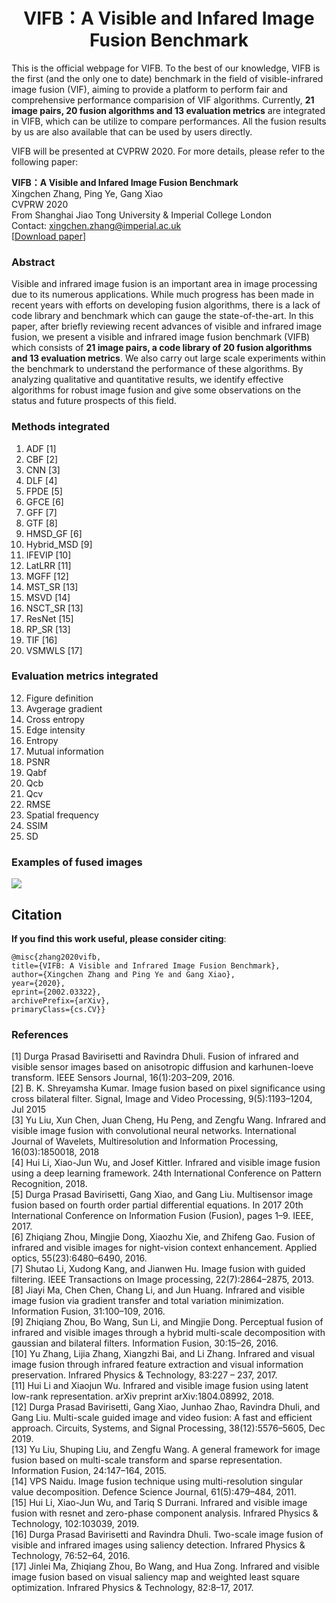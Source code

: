 # <center>VIFB：A Visible and Infared Image Fusion Benchmark</center>
This is the official webpage for VIFB. To the best of our knowledge, VIFB is the first (and the only one to date) benchmark in the field of visible-infrared image fusion (VIF), aiming to provide a platform to perform fair and comprehensive performance comparision of VIF algorithms. Currently, **21 image pairs, 20 fusion algorithms and 13 evaluation metrics** are integrated in VIFB, which can be utilize to compare performances. All the fusion results by us are also available that can be used by users directly.

VIFB will be presented at CVPRW 2020. For more details, please refer to the following paper:

**VIFB：A Visible and Infared Image Fusion Benchmark**  
Xingchen Zhang, Ping Ye, Gang Xiao  
CVPRW 2020    
From Shanghai Jiao Tong University & Imperial College London  
Contact: xingchen.zhang@imperial.ac.uk  
[[Download paper](https://arxiv.org/abs/2002.03322)]    

### Abstract
Visible and infrared image fusion is an important area in image processing due to its numerous applications. While much progress has been made in recent years with efforts on developing fusion algorithms, there is a lack of code library and benchmark which can gauge the state-of-the-art. In this paper, after briefly reviewing recent advances of visible and infrared image fusion, we present a visible and infrared image fusion benchmark (VIFB) which consists of **21 image pairs, a code library of 20 fusion algorithms and 13 evaluation metrics**. We also carry out large scale experiments within the benchmark to understand the performance of these algorithms. By analyzing qualitative and quantitative results, we identify effective algorithms for robust image fusion and give some observations on the status and future prospects of this field.

### Methods integrated
1. ADF [1]
2. CBF [2]
3. CNN [3]
4. DLF [4]
5. FPDE [5]
6. GFCE [6]
7. GFF [7]
8. GTF [8]
9. HMSD_GF [6]
10. Hybrid_MSD [9]
11. IFEVIP [10]
12. LatLRR [11]
13. MGFF [12]
14. MST_SR [13]
15. MSVD [14]
16. NSCT_SR [13]
17. ResNet [15]
18. RP_SR [13]
19. TIF [16]
20. VSMWLS [17]


### Evaluation metrics integrated
12. Figure definition
13. Avgerage gradient
14. Cross entropy
15. Edge intensity
16. Entropy
17. Mutual information
18. PSNR
19. Qabf
20. Qcb
21. Qcv
22. RMSE
23. Spatial frequency
24. SSIM
25. SD 


### Examples of fused images
![](https://github.com/xingchenzhang/Visible-infrared-image-fusion-benchmark/raw/master/fusion-fight-new.png)

## Citation
**If you find this work useful, please consider citing**:
    
    @misc{zhang2020vifb,
    title={VIFB: A Visible and Infrared Image Fusion Benchmark},
    author={Xingchen Zhang and Ping Ye and Gang Xiao},
    year={2020},
    eprint={2002.03322},
    archivePrefix={arXiv},
    primaryClass={cs.CV}}


### References
[1] Durga Prasad Bavirisetti and Ravindra Dhuli. Fusion of infrared and visible sensor images based on anisotropic diffusion and karhunen-loeve transform. IEEE Sensors Journal,
16(1):203–209, 2016.  
[2] B. K. Shreyamsha Kumar. Image fusion based on pixel significance using cross bilateral filter. Signal, Image and Video
Processing, 9(5):1193–1204, Jul 2015  
[3] Yu Liu, Xun Chen, Juan Cheng, Hu Peng, and Zengfu Wang. Infrared and visible image fusion with convolutional neural
networks. International Journal of Wavelets, Multiresolution and Information Processing, 16(03):1850018, 2018  
[4] Hui Li, Xiao-Jun Wu, and Josef Kittler. Infrared and visible image fusion using a deep learning framework. 24th
International Conference on Pattern Recognition, 2018.  
[5] Durga Prasad Bavirisetti, Gang Xiao, and Gang Liu. Multisensor image fusion based on fourth order partial differential equations. In 2017 20th International Conference on
Information Fusion (Fusion), pages 1–9. IEEE, 2017.  
[6] Zhiqiang Zhou, Mingjie Dong, Xiaozhu Xie, and Zhifeng Gao. Fusion of infrared and visible images for night-vision
context enhancement. Applied optics, 55(23):6480–6490, 2016.    
[7] Shutao Li, Xudong Kang, and Jianwen Hu. Image fusion with guided filtering. IEEE Transactions on Image
processing, 22(7):2864–2875, 2013.  
[8] Jiayi Ma, Chen Chen, Chang Li, and Jun Huang. Infrared and visible image fusion via gradient transfer and total variation
minimization. Information Fusion, 31:100–109, 2016.   
[9] Zhiqiang Zhou, Bo Wang, Sun Li, and Mingjie Dong. Perceptual fusion of infrared and visible images through a hybrid multi-scale decomposition with gaussian and bilateral
filters. Information Fusion, 30:15–26, 2016.  
[10] Yu Zhang, Lijia Zhang, Xiangzhi Bai, and Li Zhang. Infrared and visual image fusion through infrared feature extraction
and visual information preservation. Infrared Physics & Technology, 83:227 – 237, 2017.  
[11] Hui Li and Xiaojun Wu. Infrared and visible image fusion using latent low-rank representation. arXiv preprint
arXiv:1804.08992, 2018.  
[12] Durga Prasad Bavirisetti, Gang Xiao, Junhao Zhao, Ravindra Dhuli, and Gang Liu. Multi-scale guided image and video
fusion: A fast and efficient approach. Circuits, Systems, and Signal Processing, 38(12):5576–5605, Dec 2019.   
[13] Yu Liu, Shuping Liu, and Zengfu Wang. A general framework for image fusion based on multi-scale transform and
sparse representation. Information Fusion, 24:147–164, 2015.  
[14] VPS Naidu. Image fusion technique using multi-resolution singular value decomposition. Defence Science Journal,
61(5):479–484, 2011.  
[15] Hui Li, Xiao-Jun Wu, and Tariq S Durrani. Infrared and visible image fusion with resnet and zero-phase component
analysis. Infrared Physics & Technology, 102:103039, 2019.  
[16] Durga Prasad Bavirisetti and Ravindra Dhuli. Two-scale image fusion of visible and infrared images using saliency detection. Infrared Physics & Technology, 76:52–64, 2016.  
[17] Jinlei Ma, Zhiqiang Zhou, Bo Wang, and Hua Zong. Infrared and visible image fusion based on visual saliency map
and weighted least square optimization. Infrared Physics & Technology, 82:8–17, 2017.  